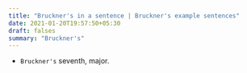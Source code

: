 ```yaml
---
title: "Bruckner's in a sentence | Bruckner's example sentences"
date: 2021-01-20T19:57:50+05:30
draft: falses
summary: "Bruckner's"
---
```

- `Bruckner's` seventh, major.
                 
